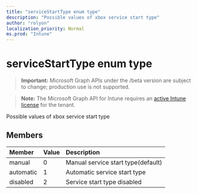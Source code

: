 ```yaml
---
title: "serviceStartType enum type"
description: "Possible values of xbox service start type"
author: "rolyon"
localization_priority: Normal
ms.prod: "Intune"
---
```


# serviceStartType enum type

> **Important:** Microsoft Graph APIs under the /beta version are subject to change; production use is not supported.

> **Note:** The Microsoft Graph API for Intune requires an [active Intune license](https://go.microsoft.com/fwlink/?linkid=839381) for the tenant.

Possible values of xbox service start type

## Members
|Member|Value|Description|
|:---|:---|:---|
|manual|0|Manual service start type(default)|
|automatic|1|Automatic service start type|
|disabled|2|Service start type disabled|




